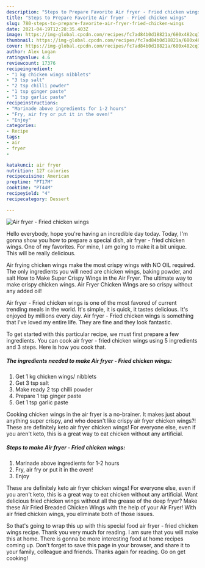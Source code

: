 ```yaml
---
description: "Steps to Prepare Favorite Air fryer - Fried chicken wings"
title: "Steps to Prepare Favorite Air fryer - Fried chicken wings"
slug: 780-steps-to-prepare-favorite-air-fryer-fried-chicken-wings
date: 2021-04-19T12:28:35.403Z
image: https://img-global.cpcdn.com/recipes/fc7ad84b0d18821a/680x482cq70/air-fryer-fried-chicken-wings-recipe-main-photo.jpg
thumbnail: https://img-global.cpcdn.com/recipes/fc7ad84b0d18821a/680x482cq70/air-fryer-fried-chicken-wings-recipe-main-photo.jpg
cover: https://img-global.cpcdn.com/recipes/fc7ad84b0d18821a/680x482cq70/air-fryer-fried-chicken-wings-recipe-main-photo.jpg
author: Alex Logan
ratingvalue: 4.6
reviewcount: 17376
recipeingredient:
- "1 kg chicken wings nibblets"
- "3 tsp salt"
- "2 tsp chilli powder"
- "1 tsp ginger paste"
- "1 tsp garlic paste"
recipeinstructions:
- "Marinade above ingredients for 1-2 hours"
- "Fry, air fry or put it in the oven!"
- "Enjoy"
categories:
- Recipe
tags:
- air
- fryer
- 

katakunci: air fryer  
nutrition: 127 calories
recipecuisine: American
preptime: "PT17M"
cooktime: "PT44M"
recipeyield: "4"
recipecategory: Dessert

---
```



![Air fryer - Fried chicken wings](https://img-global.cpcdn.com/recipes/fc7ad84b0d18821a/680x482cq70/air-fryer-fried-chicken-wings-recipe-main-photo.jpg)

Hello everybody, hope you're having an incredible day today. Today, I'm gonna show you how to prepare a special dish, air fryer - fried chicken wings. One of my favorites. For mine, I am going to make it a bit unique. This will be really delicious.

Air frying chicken wings make the most crispy wings with NO OIL required. The only ingredients you will need are chicken wings, baking powder, and salt How to Make Super Crispy Wings in the Air Fryer. The ultimate way to make crispy chicken wings. Air Fryer Chicken Wings are so crispy without any added oil!

Air fryer - Fried chicken wings is one of the most favored of current trending meals in the world. It's simple, it is quick, it tastes delicious. It's enjoyed by millions every day. Air fryer - Fried chicken wings is something that I've loved my entire life. They are fine and they look fantastic.


To get started with this particular recipe, we must first prepare a few ingredients. You can cook air fryer - fried chicken wings using 5 ingredients and 3 steps. Here is how you cook that.

<!--inarticleads1-->

##### The ingredients needed to make Air fryer - Fried chicken wings:

1. Get 1 kg chicken wings/ nibblets
1. Get 3 tsp salt
1. Make ready 2 tsp chilli powder
1. Prepare 1 tsp ginger paste
1. Get 1 tsp garlic paste


Cooking chicken wings in the air fryer is a no-brainer. It makes just about anything super crispy, and who doesn&#39;t like crispy air fryer chicken wings?! These are definitely keto air fryer chicken wings! For everyone else, even if you aren&#39;t keto, this is a great way to eat chicken without any artificial. 

<!--inarticleads2-->

##### Steps to make Air fryer - Fried chicken wings:

1. Marinade above ingredients for 1-2 hours
1. Fry, air fry or put it in the oven!
1. Enjoy


These are definitely keto air fryer chicken wings! For everyone else, even if you aren&#39;t keto, this is a great way to eat chicken without any artificial. Want delicious fried chicken wings without all the grease of the deep fryer? Make these Air Fried Breaded Chicken Wings with the help of your Air Fryer! With air fried chicken wings, you eliminate both of those issues. 

So that's going to wrap this up with this special food air fryer - fried chicken wings recipe. Thank you very much for reading. I am sure that you will make this at home. There is gonna be more interesting food at home recipes coming up. Don't forget to save this page in your browser, and share it to your family, colleague and friends. Thanks again for reading. Go on get cooking!
